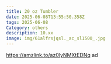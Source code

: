 ```yaml
---
title: 20 oz Tumbler
date: 2025-06-08T13:55:50.358Z
tags: 2025-06-08
Category: others
description: 10.xx
image: img/61alfrsjqsl._ac_sl1500_.jpg
---
```

https://amzlink.to/az0lyNMXtEDNq  ad